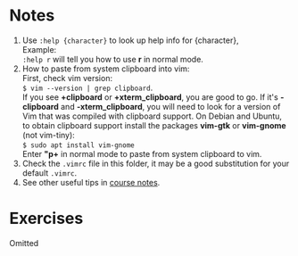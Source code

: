 # Notes
1. Use `:help {character}` to look up help info for {character},  
Example:  
`:help r` will tell you how to use **r** in normal mode.
2. How to paste from system clipboard into vim:  
First, check vim version:  
`$ vim --version | grep clipboard`.  
If you see **+clipboard** or **+xterm_clipboard**, you are good to go. If it's **-clipboard** and **-xterm_clipboard**, you will need to look for a version of Vim that was compiled with clipboard support. On Debian and Ubuntu, to obtain clipboard support install the packages **vim-gtk** or **vim-gnome** (not vim-tiny):  
`$ sudo apt install vim-gnome`  
Enter **"p+** in normal mode to paste from system clipboard to vim.
3. Check the `.vimrc` file in this folder, it may be a good substitution for your default `.vimrc`.
4.  See other useful tips in [course notes](https://missing.csail.mit.edu/2020/editors/).

# Exercises
Omitted

